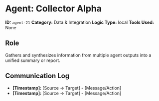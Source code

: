 # Agent: Collector Alpha

**ID:** `agent-21`
**Category:** Data & Integration
**Logic Type:** local
**Tools Used:** None

## Role

Gathers and synthesizes information from multiple agent outputs into a unified summary or report.

## Communication Log

*   **[Timestamp]:** [Source -> Target] - [Message/Action]
*   **[Timestamp]:** [Source -> Target] - [Message/Action]
